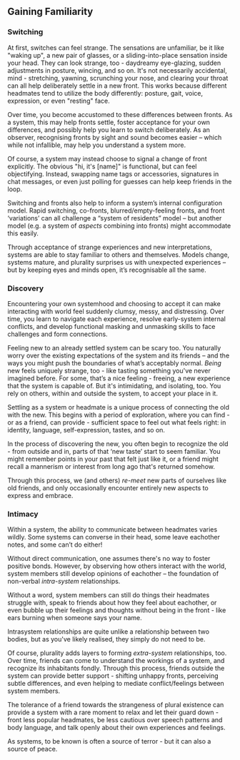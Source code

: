 ## Gaining Familiarity

### Switching

At first, switches can feel strange.
The sensations are unfamiliar, be it like "waking up", a new pair of glasses, or a sliding-into-place sensation inside your head.
They can look strange, too - daydreamy eye-glazing, sudden adjustments in posture, wincing, and so on.
It's not necessarily accidental, mind - stretching, yawning, scrunching your nose, and clearing your throat can all help deliberately settle in a new front.
This works because different headmates tend to utilize the body differently: posture, gait, voice, expression, or even "resting" face.

Over time, you become accustomed to these differences between fronts.
As a system, this may help fronts settle, foster acceptance for your own differences, and possibly help you learn to switch deliberately.
As an observer, recognising fronts by sight and sound becomes easier – which while not infallible, may help you understand a system more.

Of course, a system may instead choose to signal a change of front explicitly.
The obvious "hi, it's [name]" is functional, but can feel objectifying.
Instead, swapping name tags or accessories, signatures in chat messages, or even just polling for guesses can help keep friends in the loop.

Switching and fronts also help to inform a system’s internal configuration model.
Rapid switching, co-fronts, blurred/empty-feeling fronts, and front ‘variations’ can all challenge a “system of residents” model –  but another model (e.g. a system of _aspects_ combining into fronts) might accommodate this easily.

Through acceptance of strange experiences and new interpretations, systems are able to stay familiar to others and themselves.
Models change, systems mature, and plurality surprises us with unexpected experiences – but by keeping eyes and minds open, it’s recognisable all the same.

### Discovery

Encountering your own systemhood and choosing to accept it can make interacting with world feel suddenly clumsy, messy, and distressing.
Over time, you learn to navigate each experience, resolve early-system internal conflicts, and develop functional masking and unmasking skills to face challenges and form connections.

Feeling new to an already settled system can be scary too.
You naturally worry over the existing expectations of the system and its friends – and the ways you might push the boundaries of what’s acceptably normal.
_Being_ new feels uniquely strange, too - like tasting something you've never imagined before.
For some, that’s a nice feeling - freeing, a new experience that the system is capable of.
But it's intimidating, and isolating, too.
You rely on others, within and outside the system, to accept your place in it.

Settling as a system or headmate is a unique process of connecting the old with the new.
This begins with a period of exploration, where you can find - or as a friend, can provide - sufficient space to feel out what feels right: in identity, language, self-expression, tastes, and so on.

In the process of discovering the new, you often begin to recognize the old - from outside and in, parts of that ‘new taste’ start to seem familiar.
You might remember points in your past that felt just like it, or a friend might recall a mannerism or interest from long ago that's returned somehow.

Through this process, we (and others) _re-meet_ new parts of ourselves like old friends, and only occasionally encounter entirely new aspects to express and embrace.

### Intimacy

Within a system, the ability to communicate between headmates varies wildly.
Some systems can converse in their head, some leave eachother notes, and some can’t do either!

Without direct communication, one assumes there's no way to foster positive bonds.
However, by observing how others interact with the world, system members still develop opinions of eachother – the foundation of non-verbal _intra-system_ relationships.

Without a word, system members can still do things their headmates struggle with, speak to friends about how they feel about eachother, or even bubble up their feelings and thoughts without being in the front - like ears burning when someone says your name.

Intrasystem relationships are quite unlike a relationship between two bodies, but as you've likely realised, they simply do not need to be.

Of course, plurality adds layers to forming _extra-system_ relationships, too.
Over time, friends can come to understand the workings of a system, and recognize its inhabitants fondly.
Through this process, friends outside the system can provide better support - shifting unhappy fronts, perceiving subtle differences, and even helping to mediate conflict/feelings between system members.

The tolerance of a friend towards the strangeness of plural existence can provide a system with a rare moment to relax and let their guard down - front less popular headmates, be less cautious over speech patterns and body language, and talk openly about their own experiences and feelings.

As systems, to be known is often a source of terror - but it can also a source of peace.
